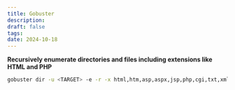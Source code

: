 ```yaml
---
title: Gobuster
description: 
draft: false
tags: 
date: 2024-10-18
---
```


**Recursively enumerate directories and files including extensions like HTML and PHP**
```bash
gobuster dir -u <TARGET> -e -r -x html,htm,asp,aspx,jsp,php,cgi,txt,xml -w /usr/share/wordlists/dirb/common.txt
```
